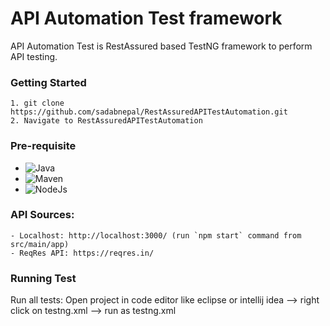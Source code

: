 # API Automation Test framework
API Automation Test is RestAssured based TestNG framework to perform API testing.

### Getting Started
```
1. git clone https://github.com/sadabnepal/RestAssuredAPITestAutomation.git
2. Navigate to RestAssuredAPITestAutomation
```
### Pre-requisite
- ![Java](https://img.shields.io/badge/-Java-%23007396?logo=java&logoColor=black&)
- ![Maven](https://img.shields.io/badge/-Maven-C71A36.svg?logo=Apache&logoColor=white)
- ![NodeJs](https://img.shields.io/badge/-Node.js-%23339933?logo=npm&logoColor=white)
### API Sources:
    - Localhost: http://localhost:3000/ (run `npm start` command from src/main/app)
    - ReqRes API: https://reqres.in/

### Running Test
Run all tests: Open project in code editor like eclipse or intellij idea  --> right click on testng.xml --> run as testng.xml